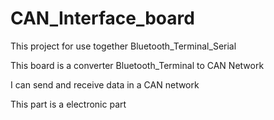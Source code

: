 # CAN_Interface_board
This project for use together Bluetooth_Terminal_Serial

This board is a converter Bluetooth_Terminal to CAN Network

I can send and receive data in a CAN network

This part is a electronic part
